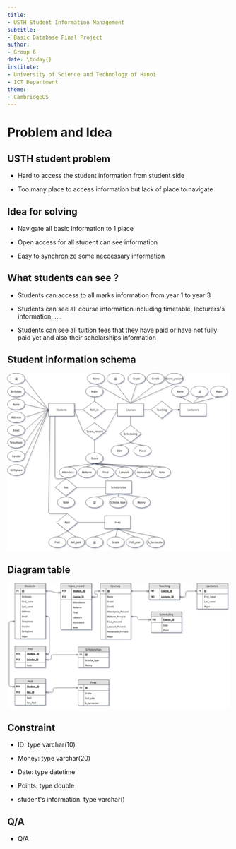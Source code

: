 ```yaml
---
title:
- USTH Student Information Management
subtitle:
- Basic Database Final Project
author:
- Group 6
date: \today{}
institute:
- University of Science and Technology of Hanoi
- ICT Department
theme:
- CambridgeUS
---
```

# Problem and Idea

## USTH student problem
- Hard to access the student information from student side



- Too many place to access information but lack of place to navigate

## Idea for solving 
- Navigate all basic information to 1 place

- Open access for all student can see information

- Easy to synchronize some neccessary information

## What students can see ?
- Students can access to all marks information from year 1 to year 3


- Students can see all course information including timetable, lecturers's information, ....


- Students can see all tuition fees that they have paid or have not fully paid yet and also their scholarships information

## Student information schema
![Schema](../src/EDR.png)

## Diagram table 
![Diagram](../src/Table_diagram.png)

## Constraint
- ID: type varchar(10)

- Money: type varchar(20)

- Date: type datetime

- Points: type double

- student's information: type varchar()

## Q/A

- Q/A